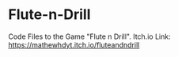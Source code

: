 # Flute-n-Drill
 Code Files to the Game "Flute n Drill". Itch.io Link: https://mathewhdyt.itch.io/fluteandndrill

